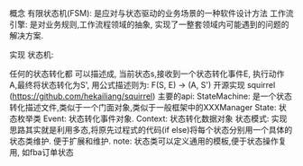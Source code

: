 概念
有限状态机(FSM): 是应对与状态驱动的业务场景的一种软件设计方法
工作流引擎: 是对业务规则,工作流程领域的抽象, 实现了一整套领域内可能遇到的问题的解决方案.

实现
状态机:

任何的状态转化都 可以描述成, 当前状态s,接收到一个状态转化事件E, 执行动作 A,最终将状态转化为S', 用公式描述则为: F(S, E) -> (A, S')
开源实现 squirrel (https://github.com/hekailiang/squirrel) 主要的api:
StateMachine: 是一个状态转化描述文件,类似于一个门面对象,类似于一般框架中的XXXManager
State: 状态枚举类
Event: 状态转化事件对象.
Context: 状态转化数据对象
状态模式:
实现思路其实就是利用多态,将原先过程式的代码(if else)将每个状态分别用一个具体的状态类维护. 便于扩展和维护. note: 状态类可以定义通用的模板,便于状态操作复用, 如fba订单状态